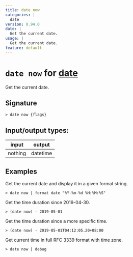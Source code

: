 ```yaml
---
title: date now
categories: |
  date
version: 0.94.0
date: |
  Get the current date.
usage: |
  Get the current date.
feature: default
---
```

<!-- This file is automatically generated. Please edit the command in https://github.com/nushell/nushell instead. -->

# `date now` for [date](/commands/categories/date.md)

<div class='command-title'>Get the current date.</div>

## Signature

```> date now {flags} ```


## Input/output types:

| input   | output   |
| ------- | -------- |
| nothing | datetime |

## Examples

Get the current date and display it in a given format string.
```nu
> date now | format date "%Y-%m-%d %H:%M:%S"

```

Get the time duration since 2019-04-30.
```nu
> (date now) - 2019-05-01

```

Get the time duration since a more specific time.
```nu
> (date now) - 2019-05-01T04:12:05.20+08:00

```

Get current time in full RFC 3339 format with time zone.
```nu
> date now | debug

```
